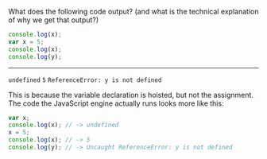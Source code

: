 What does the following code output? (and what is the technical explanation of why we get that output?)

```js
console.log(x);
var x = 5;
console.log(x);
console.log(y);
```

---

`undefined`
`5`
`ReferenceError: y is not defined`

This is because the variable declaration is hoisted, but not the assignment. The code the JavaScript engine actually runs looks more like this:

```js
var x;
console.log(x); // -> undefined
x = 5;
console.log(x); // -> 5
console.log(y); // -> Uncaught ReferenceError: y is not defined
```